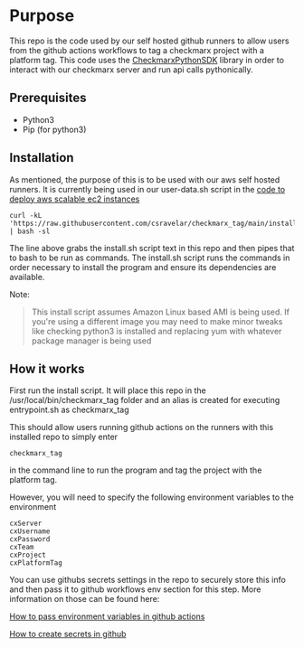 # Purpose

This repo is the code used by our self hosted github runners to allow users from the github actions workflows to tag a checkmarx project with a platform tag. This code uses the [CheckmarxPythonSDK](https://github.com/checkmarx-ts/checkmarx-python-sdk) library in order to interact with our checkmarx server and run api calls pythonically.

## Prerequisites
* Python3
* Pip (for python3)

## Installation
As mentioned, the purpose of this is to be used with our aws self hosted runners. It is currently being used in our user-data.sh script in the [code to deploy aws scalable ec2 instances](https://github.com/asurion-private/github-actions-secure-pipeline-byos/blob/main/configuration_files/userdata.sh)
```
curl -kL 'https://raw.githubusercontent.com/csravelar/checkmarx_tag/main/install.sh' | bash -sl
```
The line above grabs the install.sh script text in this repo and then pipes that to bash to be run as commands. The install.sh script runs the commands in order necessary to install the program and ensure its dependencies are available.

Note:
> This install script assumes Amazon Linux based AMI is being used. If you're using a different image you may need to make minor tweaks like checking python3 is installed and replacing yum with whatever package manager is being used

## How it works
First run the install script. It will place this repo in the /usr/local/bin/checkmarx_tag folder and an alias is created for executing entrypoint.sh as checkmarx_tag 

This should allow users running github actions on the runners with this installed repo to simply enter
```
checkmarx_tag
```
in the command line to run the program and tag the project with the platform tag.

However, you will need to specify the following environment variables to the environment

```
cxServer
cxUsername
cxPassword
cxTeam
cxProject
cxPlatformTag
```
You can use githubs secrets settings in the repo to securely store this info and then pass it to github workflows env section for this step. More information on those can be found here:

[How to pass environment variables in github actions](https://docs.github.com/en/actions/reference/environment-variables#about-environment-variables)

[How to create secrets in github](https://docs.github.com/en/actions/reference/encrypted-secrets)
